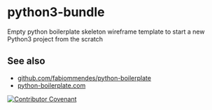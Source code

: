 # python3-bundle
Empty python boilerplate skeleton wireframe template to start a new Python3 project from the scratch

## See also
* [github.com/fabiommendes/python-boilerplate](https://github.com/fabiommendes/python-boilerplate)
* [python-boilerplate.com](https://www.python-boilerplate.com/py3+executable+gitignore+argparse+logging)

[![Contributor Covenant](https://img.shields.io/badge/Contributor%20Covenant-v2.0%20adopted-ff69b4.svg)](code_of_conduct.md)

